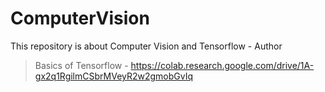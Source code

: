 # ComputerVision
This repository is about Computer Vision and Tensorflow - Author
> Basics of Tensorflow - https://colab.research.google.com/drive/1A-gx2q1RgilmCSbrMVeyR2w2gmobGvIq 
